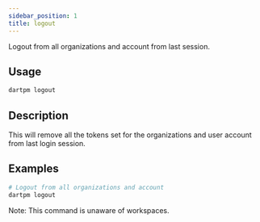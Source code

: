```yaml
---
sidebar_position: 1
title: logout
---
```


Logout from all organizations and account from last session.

## Usage

```bash
dartpm logout
```

## Description

This will remove all the tokens set for the organizations and user account from last login session.

## Examples

```bash
# Logout from all organizations and account
dartpm logout
```

Note: This command is unaware of workspaces.
